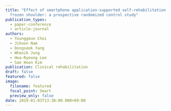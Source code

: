```yaml
---
title: "Effect of smartphone application-supported self-rehabilitation for
  frozen shoulder: a prospective randomized control study"
publication_types:
  - paper-conference
  - article-journal
authors:
  - Younggeun Choi
  - Jihoon Nam
  - Dongseok Yang
  - Whanik Jung
  - Hwa-Ryeong Lee
  - Sae Hoon Kim
publication: Clinical rehabilitation
draft: false
featured: false
image:
  filename: featured
  focal_point: Smart
  preview_only: false
date: 2019-01-03T13:38:00.000+09:00
---
```

